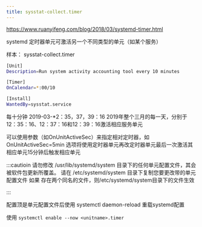 ```yaml
---
title: sysstat-collect.timer
---
```


https://www.ruanyifeng.com/blog/2018/03/systemd-timer.html

systemd 定时器单元可激活另一个不同类型的单元（如某个服务）

样本：
sysstat-collect.timer

```bash
[Unit]
Description=Run system activity accounting tool every 10 minutes

[Timer]
OnCalendar=*:00/10

[Install]
WantedBy=sysstat.service
```

每十分钟
2019-03-*2：35，37，39：16
2019年整个三月的每一天，分别于12：35：16、12：37：16和12：39：16激活相应服务单元

可以使用参数（如OnUnitActiveSec）来指定相对定时器，如 OnUnitActiveSec=5min 选项将使用定时器单元再改定时器单元最后一次激活其相应单元15分钟后触发相应单元

:::cautioin
请勿修改 /usr/lib/systemd/system 目录下的任何单元配置文件，其会被软件包更新所覆盖。
请在 /etc/systemd/system 目录下复制您要更改带的单元配置文件
如果 存在两个同名的文件，则/etc/systemd/system目录下的文件生效

:::


配置顶是单元配置文件后使用
systemctl daemon-reload 重载systemd配置

使用 `systemctl enable --now <unitname>.timer`